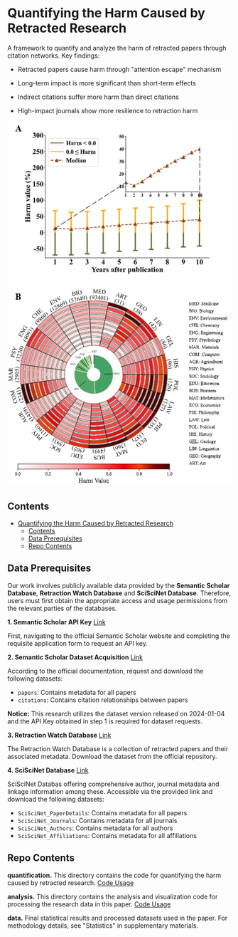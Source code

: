 # Quantifying the Harm Caused by Retracted Research

A framework to quantify and analyze the harm of retracted papers through citation networks. Key findings:

- Retracted papers cause harm through "attention escape" mechanism

- Long-term impact is more significant than short-term effects

- Indirect citations suffer more harm than direct citations

- High-impact journals show more resilience to retraction harm
  
![Alt text](https://github.com/Garfyyy/quantifying-retraction-harm/blob/master/image.png)

## Contents
- [Quantifying the Harm Caused by Retracted Research](#quantifying-the-harm-caused-by-retracted-research)
  - [Contents](#contents)
  - [Data Prerequisites](#data-prerequisites)
  - [Repo Contents](#repo-contents)

##  Data Prerequisites

Our work involves publicly available data provided by the **Semantic Scholar Database**, **Retraction Watch Database** and **SciSciNet Database**. Therefore, users must first obtain the appropriate access and usage permissions from the relevant parties of the databases.

**1. Semantic Scholar API Key** [Link](https://www.semanticscholar.org/product/api)

First, navigating to the official Semantic Scholar website and completing the requisite application form to request an API key.

**2. Semantic Scholar Dataset Acquisition** [Link](https://api.semanticscholar.org/api-docs/datasets)

According to the official documentation, request and download the following datasets:

- `papers`: Contains metadata for all papers
- `citations`: Contains citation relationships between papers
  
**Notice:** This research utilizes the dataset version released on 2024-01-04 and the API Key obtained in step 1 is required for dataset requests.

**3. Retraction Watch Database** [Link](https://gitlab.com/crossref/eretraction-watch-data)

The Retraction Watch Database is a collection of retracted papers and their associated metadata. Download the dataset from the official repository.

**4. SciSciNet Database** [Link](https://springernature.figshare.com/collections/SciSciNet_A_large-scale_open_data_lake_for_the_science_of_science_research/6076908/1)

SciSciNet Databas offering comprehensive author, journal metadata and linkage information among these. Accessible via the provided link and download the following datasets:

- `SciSciNet_PaperDetails`: Contains metadata for all papers
- `SciSciNet_Journals`: Contains metadata for all journals
- `SciSciNet_Authors`: Contains metadata for all authors
- `SciSciNet_Affiliations`: Contains metadata for all affiliations

## Repo Contents

**quantification.** This directory contains the code for quantifying the harm caused by retracted research. [Code Usage](https://github.com/Garfyyy/quantifying-retraction-harm/tree/master/quantification)

**analysis.** This directory contains the analysis and visualization code for processing the research data in this paper. [Code Usage](https://github.com/Garfyyy/quantifying-retraction-harm/tree/master/analysis)

**data.** Final statistical results and processed datasets used in the paper. For methodology details, see "Statistics" in supplementary materials.
